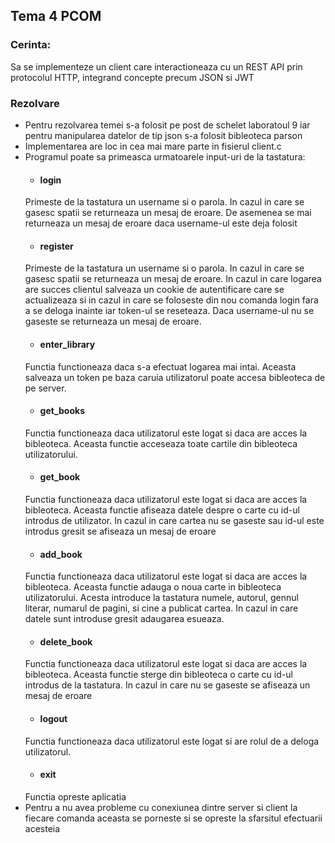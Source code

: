 ## Tema 4 PCOM

### Cerinta:
Sa se implementeze un client care interactioneaza cu un REST API prin protocolul HTTP, integrand concepte precum JSON si JWT

### Rezolvare
* Pentru rezolvarea temei s-a folosit pe post de schelet laboratoul 9 iar pentru manipularea datelor de tip json s-a folosit bibleoteca parson
* Implementarea are loc in cea mai mare parte in fisierul client.c
* Programul poate sa primeasca urmatoarele input-uri de la tastatura:
    * #### login
    Primeste de la tastatura un username si o parola. In cazul in care se gasesc spatii se returneaza un mesaj de eroare. De asemenea se mai returneaza un mesaj de eroare daca username-ul este deja folosit
    * #### register
    Primeste de la tastatura un username si o parola. In cazul in care se gasesc spatii se returneaza un mesaj de eroare. In cazul in care logarea are succes clientul salveaza un cookie de autentificare care se actualizeaza si in cazul in care se foloseste din nou comanda login fara a se deloga inainte iar token-ul se reseteaza. Daca username-ul nu se gaseste se returneaza un mesaj de eroare.
    * #### enter_library
    Functia functioneaza daca s-a efectuat logarea mai intai. Aceasta salveaza un token pe baza caruia utilizatorul poate accesa bibleoteca de pe server.
    * #### get_books
    Functia functioneaza daca utilizatorul este logat si daca are acces la bibleoteca. Aceasta functie acceseaza toate cartile din bibleoteca utilizatorului.
    * #### get_book
    Functia functioneaza daca utilizatorul este logat si daca are acces la bibleoteca. Aceasta functie afiseaza datele despre o carte cu id-ul introdus de utilizator. In cazul in care cartea nu se gaseste sau id-ul este introdus gresit se afiseaza un mesaj de eroare
    * #### add_book
    Functia functioneaza daca utilizatorul este logat si daca are acces la bibleoteca. Aceasta functie adauga o noua carte in bibleoteca utilizatorului. Acesta introduce la tastatura numele, autorul, gennul literar, numarul de pagini, si cine a publicat cartea. In cazul in care datele sunt introduse gresit adaugarea esueaza.
    * #### delete_book
    Functia functioneaza daca utilizatorul este logat si daca are acces la bibleoteca. Aceasta functie sterge din bibleoteca o carte cu id-ul introdus de la tastatura. In cazul in care nu se gaseste se afiseaza un mesaj de eroare
    * #### logout
    Functia functioneaza daca utilizatorul este logat si are rolul de a deloga utilizatorul.
    * #### exit
    Functia opreste aplicatia
* Pentru a nu avea probleme cu conexiunea dintre server si client la fiecare comanda aceasta se porneste si se opreste la sfarsitul efectuarii acesteia